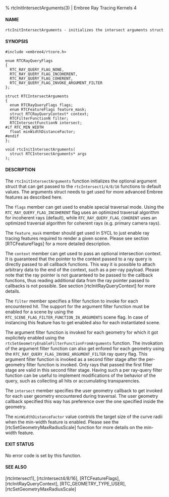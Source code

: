% rtcInitIntersectArguments(3) | Embree Ray Tracing Kernels 4

#### NAME

    rtcInitIntersectArguments - initializes the intersect arguments struct

#### SYNOPSIS

    #include <embree4/rtcore.h>

    enum RTCRayQueryFlags
    {
      RTC_RAY_QUERY_FLAG_NONE,
      RTC_RAY_QUERY_FLAG_INCOHERENT,
      RTC_RAY_QUERY_FLAG_COHERENT,
      RTC_RAY_QUERY_FLAG_INVOKE_ARGUMENT_FILTER
    };

    struct RTCIntersectArguments
    {
      enum RTCRayQueryFlags flags;
      enum RTCFeatureFlags feature_mask;
      struct RTCRayQueryContext* context;
      RTCFilterFunctionN filter;
      RTCIntersectFunctionN intersect;
    #if RTC_MIN_WIDTH
      float minWidthDistanceFactor;
    #endif
    };

    void rtcInitIntersectArguments(
      struct RTCIntersectArguments* args
    );

#### DESCRIPTION

The `rtcInitIntersectArguments` function initializes the optional
argument struct that can get passed to the `rtcIntersect1/4/8/16`
functions to default values. The arguments struct needs to get used
for more advanced Embree features as described here.

The `flags` member can get used to enable special traversal
mode. Using the `RTC_RAY_QUERY_FLAG_INCOHERENT` flag uses an
optimized traversal algorithm for incoherent rays (default), while
`RTC_RAY_QUERY_FLAG_COHERENT` uses an optimized traversal
algorithm for coherent rays (e.g. primary camera rays).

The `feature_mask` member should get used in SYCL to just enable ray
tracing features required to render a given scene. Please see section
[RTCFeatureFlags] for a more detailed description.

The `context` member can get used to pass an optional intersection
context. It is guaranteed that the pointer to the context passed to a
ray query is directly passed to all callback functions. This way it is
possible to attach arbitrary data to the end of the context, such as a
per-ray payload. Please note that the ray pointer is not guaranteed to
be passed to the callback functions, thus reading additional data from
the ray pointer passed to callbacks is not possible. See section
[rtcInitRayQueryContext] for more details.

The `filter` member specifies a filter function to invoke for each
encountered hit. The support for the argument filter function must be
enabled for a scene by using the
`RTC_SCENE_FLAG_FILTER_FUNCTION_IN_ARGUMENTS` scene flag. In case of
instancing this feature has to get enabled also for each instantiated
scene.

The argument filter function is invoked for each geometry for which it
got explicitely enabled using the
`rtcSetGeometryEnableFilterFunctionFromArguments` function. The
invokation of the argument filter function can also get enfored for
each geometry using the
`RTC_RAY_QUERY_FLAG_INVOKE_ARGUMENT_FILTER` ray query
flag. This argument filter function is invoked as a second filter
stage after the per-geometry filter function is invoked. Only rays
that passed the first filter stage are valid in this second filter
stage. Having such a per ray-query filter function can be useful to
implement modifications of the behavior of the query, such as
collecting all hits or accumulating transparencies.

The `intersect` member specifies the user geometry callback to get
invoked for each user geometry encountered during traversal. The user
geometry callback specified this way has preference over the one
specified inside the geometry.

The `minWidthDistanceFactor` value controls the target size of the
curve radii when the min-width feature is enabled. Please see the
[rtcSetGeometryMaxRadiusScale] function for more details on the
min-width feature.


#### EXIT STATUS

No error code is set by this function.

#### SEE ALSO

[rtcIntersect1], [rtcIntersect4/8/16],
[RTCFeatureFlags], [rtcInitRayQueryContext], [RTC_GEOMETRY_TYPE_USER], [rtcSetGeometryMaxRadiusScale]
